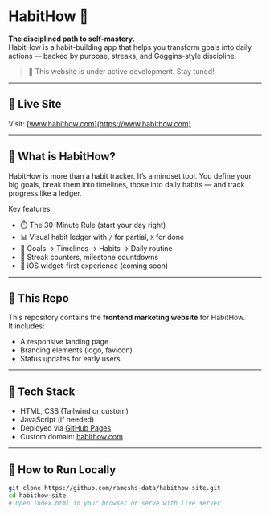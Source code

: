 # HabitHow 🌱

**The disciplined path to self-mastery.**  
HabitHow is a habit-building app that helps you transform goals into daily actions — backed by purpose, streaks, and Goggins-style discipline.

> 🚧 This website is under active development. Stay tuned!

---

## 🔗 Live Site

Visit: [www.habithow.com](https://www.habithow.com)

---

## 🧠 What is HabitHow?

HabitHow is more than a habit tracker. It’s a mindset tool. You define your big goals, break them into timelines, those into daily habits — and track progress like a ledger.

Key features:
- ⏱️ The 30-Minute Rule (start your day right)
- 📊 Visual habit ledger with `/` for partial, `X` for done
- 🧱 Goals → Timelines → Habits → Daily routine
- 📆 Streak counters, milestone countdowns
- 📱 iOS widget-first experience (coming soon)

---

## 📁 This Repo

This repository contains the **frontend marketing website** for HabitHow.  
It includes:
- A responsive landing page
- Branding elements (logo, favicon)
- Status updates for early users

---

## 📌 Tech Stack

- HTML, CSS (Tailwind or custom)
- JavaScript (if needed)
- Deployed via [GitHub Pages](https://pages.github.com)
- Custom domain: [habithow.com](https://www.habithow.com)

---

## 🚀 How to Run Locally

```bash
git clone https://github.com/rameshs-data/habithow-site.git
cd habithow-site
# Open index.html in your browser or serve with live server
